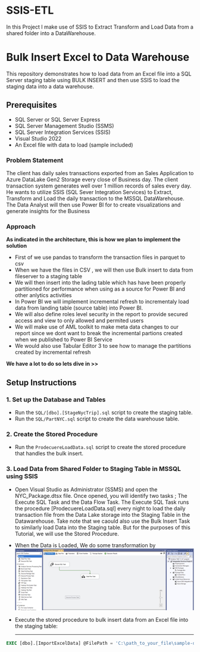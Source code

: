 # SSIS-ETL

In this Project I make use of SSIS to Extract Transform and Load Data from a shared folder into a DataWarehouse.

# Bulk Insert Excel to Data Warehouse

This repository demonstrates how to load data from an Excel file into a SQL Server staging table using BULK INSERT and then use SSIS to load the staging data into a data warehouse.

## Prerequisites

- SQL Server or SQL Server Express
- SQL Server Management Studio (SSMS)
- SQL Server Integration Services (SSIS)
- Visual Studio 2022
- An Excel file with data to load (sample included)



### Problem Statement
The client has daily sales transactions exported from an Sales Application to Azure DataLake Gen2 Storage every close of Business day. The client transaction system generates well over 1 million records of sales every day. He wants to utilize SSIS (SQL Sever Integration Services) to Extract, Transform and Load the daily transaction to the MSSQL DataWarehouse. The Data Analyst will then use Power BI for to create visualizations and generate insights for the Business 

### Approach
**As indicated in the architecture, this is how we plan to implement the solution**
- First of we use pandas to transform the transaction files in parquet to csv
- When we have the files in CSV , we will then use Bulk insert to data from fileserver to a staging table
- We will then insert into the lading table which has have been properly partitioned for performance when using as a source for Power BI and other anlytics activities
- In Power BI we will implement incremental refresh to incrementaly load data from landing table (source table) into Power BI.
- We will also define roles level security in the report to provide secured access and view to only allowed and permited users
- We will make use of AML toolkit to make meta data changes to our report since we dont want to break the incremental partions created when we published to Power BI Service
- We would also use Tabular Editor 3 to see how to manage the partitions created by incremental refresh

**We have a lot to do so lets dive in >>**


## Setup Instructions

### 1. Set up the Database and Tables
- Run the `SQL/[dbo].[StageNycTrip].sql` script to create the staging table.
- Run the `SQL/PartNYC.sql` script to create the data warehouse table.

### 2. Create the Stored Procedure
- Run the `ProdecuereLoadData.sql` script to create the stored procedure that handles the bulk insert.

### 3. Load Data from Shared Folder to Staging Table in MSSQL using SSIS
- Open Visual Studio as Administrator  (SSMS) and open the NYC_Package.dtsx file. Once opened, you will identify two tasks ; The Execute SQL Task and the Data Flow Task. The Execute SQL Task runs the procedure [ProdecuereLoadData.sql] every night to load the daily transaction file from the Data Lake storage into the Staging Table in the Datawarehouse. Take note that we caould also use the Bulk Insert Task to similarly load Data into the Staging table. But for the purposes of this Tutorial, we will use the Stored Procedure.
- When the Data is Loaded, We do some transformation by 
![Data/ControlFlow.png](https://github.com/princeBritwum/SSIS-ETL/blob/main/Data/ControlFlow.png)


- Execute the stored procedure to bulk insert data from an Excel file into the staging table:

  -----------------------------------------



```sql
EXEC [dbo].[ImportExcelData] @FilePath = 'C:\path_to_your_file\sample-data.xlsx';

